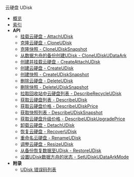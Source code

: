<div class="sidebar_title icon__udisk">云硬盘 UDisk</div>

- [概览](api/udisk-api/README.md)
- [索引](api/udisk-api/index.md)
- **API**
    - [挂载云硬盘 - AttachUDisk](api/udisk-api/attach_udisk)
    - [克隆云硬盘 - CloneUDisk](api/udisk-api/clone_udisk)
    - [克隆快照 - CloneUDiskSnapshot](api/udisk-api/clone_udisk_snapshot)
    - [从数据方舟的备份创建UDisk - CloneUDiskUDataArk](api/udisk-api/clone_udisk_udataark)
    - [创建并挂载云硬盘 - CreateAttachUDisk](api/udisk-api/create_attach_udisk)
    - [创建云硬盘 - CreateUDisk](api/udisk-api/create_udisk)
    - [创建快照 - CreateUDiskSnapshot](api/udisk-api/create_udisk_snapshot)
    - [删除云硬盘 - DeleteUDisk](api/udisk-api/delete_udisk)
    - [删除快照 - DeleteUDiskSnapshot](api/udisk-api/delete_udisk_snapshot)
    - [拉取回收站中云硬盘列表 - DescribeRecycleUDisk](api/udisk-api/describe_recycle_udisk)
    - [获取云硬盘列表 - DescribeUDisk](api/udisk-api/describe_udisk)
    - [获取云硬盘价格 - DescribeUDiskPrice](api/udisk-api/describe_udisk_price)
    - [获取快照列表 - DescribeUDiskSnapshot](api/udisk-api/describe_udisk_snapshot)
    - [获取云硬盘升级价格 - DescribeUDiskUpgradePrice](api/udisk-api/describe_udisk_upgrade_price)
    - [卸载云硬盘 - DetachUDisk](api/udisk-api/detach_udisk)
    - [恢复云硬盘 - RecoverUDisk](api/udisk-api/recover_udisk)
    - [重命名云硬盘 - RenameUDisk](api/udisk-api/rename_udisk)
    - [调整云硬盘 - ResizeUDisk](api/udisk-api/resize_udisk)
    - [从备份恢复数据至UDisk - RestoreUDisk](api/udisk-api/restore_udisk)
    - [设置UDisk数据方舟的状态 - SetUDiskUDataArkMode](api/udisk-api/set_udisk_udataark_mode)
- **附录**
  - [UDisk 错误码列表](api/udisk-api/error_code)
